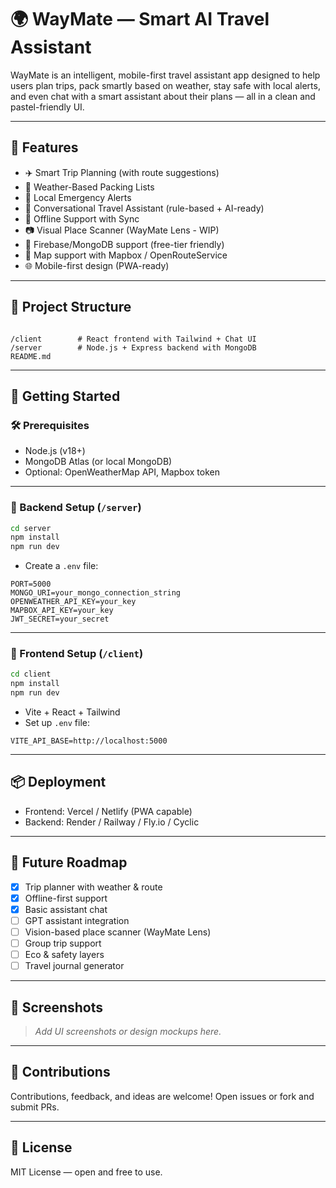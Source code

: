 # 🌍 WayMate — Smart AI Travel Assistant

WayMate is an intelligent, mobile-first travel assistant app designed to help users plan trips, pack smartly based on weather, stay safe with local alerts, and even chat with a smart assistant about their plans — all in a clean and pastel-friendly UI.

---

## 🧠 Features

- ✈️ Smart Trip Planning (with route suggestions)
- 🎒 Weather-Based Packing Lists
- 📍 Local Emergency Alerts
- 💬 Conversational Travel Assistant (rule-based + AI-ready)
- 🔄 Offline Support with Sync
- 📷 Visual Place Scanner (WayMate Lens - WIP)
- 💾 Firebase/MongoDB support (free-tier friendly)
- 🧭 Map support with Mapbox / OpenRouteService
- 🌐 Mobile-first design (PWA-ready)

---

## 📁 Project Structure

```

/client        # React frontend with Tailwind + Chat UI
/server        # Node.js + Express backend with MongoDB
README.md

````

---

## 🚀 Getting Started

### 🛠 Prerequisites
- Node.js (v18+)
- MongoDB Atlas (or local MongoDB)
- Optional: OpenWeatherMap API, Mapbox token

---

### 🔧 Backend Setup (`/server`)
```bash
cd server
npm install
npm run dev
````

* Create a `.env` file:

```env
PORT=5000
MONGO_URI=your_mongo_connection_string
OPENWEATHER_API_KEY=your_key
MAPBOX_API_KEY=your_key
JWT_SECRET=your_secret
```

---

### 🎨 Frontend Setup (`/client`)

```bash
cd client
npm install
npm run dev
```

* Vite + React + Tailwind
* Set up `.env` file:

```env
VITE_API_BASE=http://localhost:5000
```

---

## 📦 Deployment

* Frontend: Vercel / Netlify (PWA capable)
* Backend: Render / Railway / Fly.io / Cyclic

---

## 🧠 Future Roadmap

* [x] Trip planner with weather & route
* [x] Offline-first support
* [x] Basic assistant chat
* [ ] GPT assistant integration
* [ ] Vision-based place scanner (WayMate Lens)
* [ ] Group trip support
* [ ] Eco & safety layers
* [ ] Travel journal generator

---

## 📸 Screenshots

> *Add UI screenshots or design mockups here.*

---

## 🤝 Contributions

Contributions, feedback, and ideas are welcome! Open issues or fork and submit PRs.

---

## 📄 License

MIT License — open and free to use.

````
